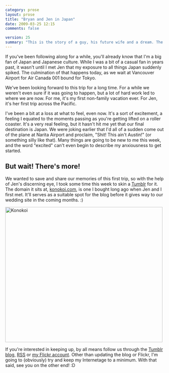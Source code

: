 ```yaml
---
category: prose
layout: prose
title: "Bryan and Jen in Japan"
date: 2009-03-25 12:15
comments: false

version: 25
summary: "This is the story of a guy, his future wife and a dream. The dream was to someday visit the country that serves as the source of a lot of happiness for the couple. This is the story of the beginning of their journey there, and how you can follow along -- if you wish. :)"
---
```


If you've been following along for a while, you'll already know that I'm a big fan of Japan and Japanese culture. While I was a bit of a casual fan in years past, it wasn't until I met Jen that my exposure to all things Japan suddenly spiked. The culmination of that happens today, as we wait at Vancouver Airport for Air Canada 001 bound for Tokyo.

We've been looking forward to this trip for a long time. For a while we weren't even sure if it was going to happen, but a lot of hard work led to where we are now. For me, it's my first non-family vacation ever. For Jen, it's her first trip across the Pacific.

I've been a bit at a loss at what to feel, even now. It's a sort of excitement, a feeling I equated to the moments passing as you're getting lifted on a roller coaster. It's a very real feeling, but it hasn't hit me yet that our final destination is Japan. We were joking earlier that I'd all of a sudden come out of the plane at Narita Airport and proclaim, "Shit! This ain't Austin!" (or something silly like that). Many things are going to be new to me this week, and the word "excited" can't even begin to describe my anxiousness to get started.

## But wait! There's more!

We wanted to save and share our memories of this first trip, so with the help of Jen's discerning eye, I took some time this week to skin a [Tumblr][1] for it. The domain it sits at, [konokoi.com][2], is one I bought long ago when Jen and I first met. It'll serves as a suitable spot for the blog before it gives way to our wedding site in the coming months. :)

[<img src="http://farm4.static.flickr.com/3614/3384846080_cea497a303.jpg" width="500" height="431" alt="Konokoi" />][5]

If you're interested in keeping up, by all means follow us through the [Tumblr blog][2], [RSS][3] or [my Flickr account][4]. Other than updating the blog or Flickr, I'm going to (obviously) try and keep my Internetage to a minimum. With that said, see you on the other end! :D

[1]: http://tumblr.com/
[2]: http://konokoi.com/
[3]: http://konokoi.com/rss/
[4]: http://flickr.com/photos/avalonstar/
[5]: http://www.flickr.com/photos/avalonstar/3384846080/

